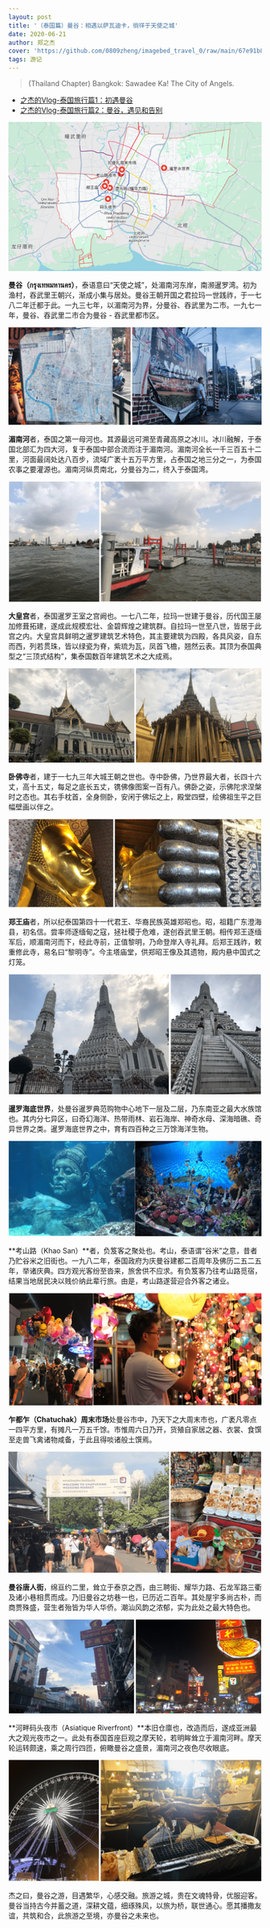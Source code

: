 ```yaml
---
layout: post
title: '（泰国篇）曼谷：相遇以萨瓦迪卡，徜徉于天使之城'
date: 2020-06-21
author: 郑之杰
cover: 'https://github.com/0809zheng/imagebed_travel_0/raw/main/67e91b8c0ba3d5a1d7e6c074.png'
tags: 游记
---
```


> (Thailand Chapter) Bangkok: Sawadee Ka! The City of Angels.

- [之杰的Vlog-泰国旅行篇1：初遇曼谷](https://www.bilibili.com/video/BV1Ft411Y7h5)
- [之杰的Vlog-泰国旅行篇2：曼谷，遇见和告别](https://www.bilibili.com/video/BV1bt411Y7JE)

![](https://github.com/0809zheng/imagebed_travel_0/raw/main/67e91b8c0ba3d5a1d7e6c074.png)

**曼谷（กรุงเทพมหานคร）**，泰语意曰“天使之城”，处湄南河东岸，南濒暹罗湾。初为渔村，吞武里王朝兴，渐成小集与居处。曼谷王朝开国之君拉玛一世践祚，于一七八二年迁都于此。一九三七年，以湄南河为界，分曼谷、吞武里为二市。一九七一年，曼谷、吞武里二市合为曼谷 - 吞武里都市区。

![](https://github.com/0809zheng/imagebed_travel_0/raw/main/67e7b9b90ba3d5a1d7e64618.png)

**湄南河**者，泰国之第一母河也。其源最远可溯至青藏高原之冰川。冰川融解，于泰国北部汇为四大河，复于泰国中部合流而注于湄南河。湄南河全长一千三百五十二里，河面最阔处达八百步，流域广袤十五万平方里，占泰国之地三分之一，为泰国农事之要灌源也。湄南河纵贯南北，分曼谷为二，终入于泰国湾。

![](https://github.com/0809zheng/imagebed_travel_0/raw/main/67e7bc140ba3d5a1d7e6503c.png)

**大皇宫**者，泰国暹罗王室之宫阙也。一七八二年，拉玛一世建于曼谷，历代国王屡加修葺拓建，遂成此规模宏壮、金碧辉煌之建筑群。自拉玛一世至八世，皆居于此宫之内。大皇宫具鲜明之暹罗建筑艺术特色，其主要建筑为四殿，各具风姿，自东而西，列若贯珠，皆以绿瓷为脊，紫琉为瓦，凤首飞檐，翘然云表。其顶为泰国典型之“三顶式结构”，集泰国数百年建筑艺术之大成焉。

![](https://github.com/0809zheng/imagebed_travel_0/raw/main/67e7bcb30ba3d5a1d7e6535a.png)

**卧佛寺**者，建于一七九三年大城王朝之世也。寺中卧佛，乃世界最大者，长四十六丈，高十五丈，每足之底长五丈，镌佛像图案一百有八。佛卧之姿，示佛陀求涅槃时之态也。其右手枕首，全身侧卧，安闲于佛坛之上，殿堂四壁，绘佛祖生平之巨幅壁画以伴之。

![](https://github.com/0809zheng/imagebed_travel_0/raw/main/67e7be470ba3d5a1d7e65a4c.png)

**郑王庙**者，所以纪泰国第四十一代君王、华裔民族英雄郑昭也。昭，祖籍广东澄海县，初名信。尝率师逐缅甸之寇，拯社稷于危难，遂创吞武里王朝。相传郑王逐缅军后，顺湄南河而下，经此寺前，正值黎明，乃命登岸入寺礼拜。后郑王践祚，敕重修此寺，易名曰“黎明寺”。今主塔庙堂，供郑昭王像及其遗物，殿内悬中国式之灯笼。

![](https://github.com/0809zheng/imagebed_travel_0/raw/main/67e7befb0ba3d5a1d7e65b80.png)

**暹罗海底世界**，处曼谷暹罗典范购物中心地下一层及二层，乃东南亚之最大水族馆也。其内分七异区，曰奇幻海洋、热带雨林、岩石海岸、神奇水母、深海暗礁、奇异世界之类。暹罗海底世界之中，育有四百种之三万馀海洋生物。

![](https://github.com/0809zheng/imagebed_travel_0/raw/main/67e7c0020ba3d5a1d7e65bb4.png)

**考山路（Khao San）**者，负笈客之聚处也。考山，泰语谓“谷米”之意，昔者乃贮谷米之旧街也。一九八二年，泰国政府为庆曼谷建都二百周年及佛历二五二五年，举诸庆典。四方观光客纷至沓来，旅舍供不应求。有负笈客乃往考山路觅宿，结果当地居民决以贱价纳此辈行旅。由是，考山路遂营迎合外客之诸业。

![](https://github.com/0809zheng/imagebed_travel_0/raw/main/67e7c18d0ba3d5a1d7e65bf9.png)

**乍都乍（Chatuchak）周末市场**处曼谷市中，乃天下之大周末市也，广袤凡零点一四平方里，有摊凡一万五千馀。市惟周六日乃开，货殖自家居之器、衣裳、食馔至走兽飞禽诸物咸备，于此且得啖诸般土馔焉。

![](https://github.com/0809zheng/imagebed_travel_0/raw/main/67e7c1090ba3d5a1d7e65be2.png)

**曼谷唐人街**，绵亘约二里，耸立于泰京之西，由三聘街、耀华力路、石龙军路三衢及诸小巷相贯而成。乃旧曼谷之坊巷一也，已历近二百年。其处屋宇多尚古朴，而商贾殊盛，营生者殆皆为华人华侨。潮汕风韵之浓郁，实为此处之最大特色也。

![](https://github.com/0809zheng/imagebed_travel_0/raw/main/67e7c1f80ba3d5a1d7e65c13.png)

**河畔码头夜市（Asiatique Riverfront）**本旧仓廪也，改造而后，遂成亚洲最大之观光夜市之一。此处有泰国首座巨观之摩天轮，若明眸耸立于湄南河畔。摩天轮运转颇速，乘之周行四匝，俯瞰曼谷之盛景，湄南河之夜色尽收眼底。

![](https://github.com/0809zheng/imagebed_travel_0/raw/main/67e7c29e0ba3d5a1d7e65c43.png)

杰之曰，曼谷之游，目遇繁华，心感交融。旅游之城，贵在文魂特骨，优服迎客。曼谷当持古今并蓄之道，深耕文蕴，细琢殊风，以旅为桥，联世通心。愿其播撒友谊，共筑和合，此旅游之至境，亦曼谷之未来也。
